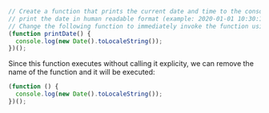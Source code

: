 ```javascript
// Create a function that prints the current date and time to the console only once.
// print the date in human readable format (example: 2020-01-01 10:30:15)
// Change the following function to immediately invoke the function using an IIFE.
(function printDate() {
  console.log(new Date().toLocaleString());
})();
```

Since this function executes without calling it explicity, we can remove the name of the function and it will be executed:

```javascript
(function () {
  console.log(new Date().toLocaleString());
})();
```

